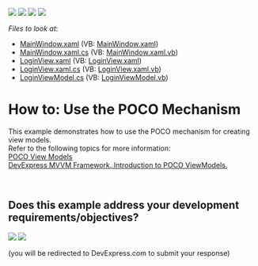 <!-- default badges list -->
![](https://img.shields.io/endpoint?url=https://codecentral.devexpress.com/api/v1/VersionRange/128658405/17.1.3%2B)
[![](https://img.shields.io/badge/Open_in_DevExpress_Support_Center-FF7200?style=flat-square&logo=DevExpress&logoColor=white)](https://supportcenter.devexpress.com/ticket/details/E5167)
[![](https://img.shields.io/badge/📖_How_to_use_DevExpress_Examples-e9f6fc?style=flat-square)](https://docs.devexpress.com/GeneralInformation/403183)
[![](https://img.shields.io/badge/💬_Leave_Feedback-feecdd?style=flat-square)](#does-this-example-address-your-development-requirementsobjectives)
<!-- default badges end -->
<!-- default file list -->
*Files to look at*:

* [MainWindow.xaml](./CS/MainWindow.xaml) (VB: [MainWindow.xaml](./VB/MainWindow.xaml))
* [MainWindow.xaml.cs](./CS/MainWindow.xaml.cs) (VB: [MainWindow.xaml.vb](./VB/MainWindow.xaml.vb))
* [LoginView.xaml](./CS/View/LoginView.xaml) (VB: [LoginView.xaml](./VB/View/LoginView.xaml))
* [LoginView.xaml.cs](./CS/View/LoginView.xaml.cs) (VB: [LoginView.xaml.vb](./VB/View/LoginView.xaml.vb))
* [LoginViewModel.cs](./CS/ViewModel/LoginViewModel.cs) (VB: [LoginViewModel.vb](./VB/ViewModel/LoginViewModel.vb))
<!-- default file list end -->
# How to: Use the POCO Mechanism


<p>This example demonstrates how to use the POCO mechanism for creating view models.<br />
Refer to the following topics for more information:<br />
<a href="https://documentation.devexpress.com/#WPF/CustomDocument16454"><u>POCO View Models</u></a><u><br />
</u><a href="https://community.devexpress.com/blogs/wpf/archive/2013/12/04/devexpress-mvvm-framework-introduction-to-poco-viewmodels.aspx"><u>DevExpress MVVM Framework. Introduction to POCO ViewModels.</u></a></p>

<br/>


<!-- feedback -->
## Does this example address your development requirements/objectives?

[<img src="https://www.devexpress.com/support/examples/i/yes-button.svg"/>](https://www.devexpress.com/support/examples/survey.xml?utm_source=github&utm_campaign=wpf-mvvm-framework-use-the-poco-mechanism&~~~was_helpful=yes) [<img src="https://www.devexpress.com/support/examples/i/no-button.svg"/>](https://www.devexpress.com/support/examples/survey.xml?utm_source=github&utm_campaign=wpf-mvvm-framework-use-the-poco-mechanism&~~~was_helpful=no)

(you will be redirected to DevExpress.com to submit your response)
<!-- feedback end -->
